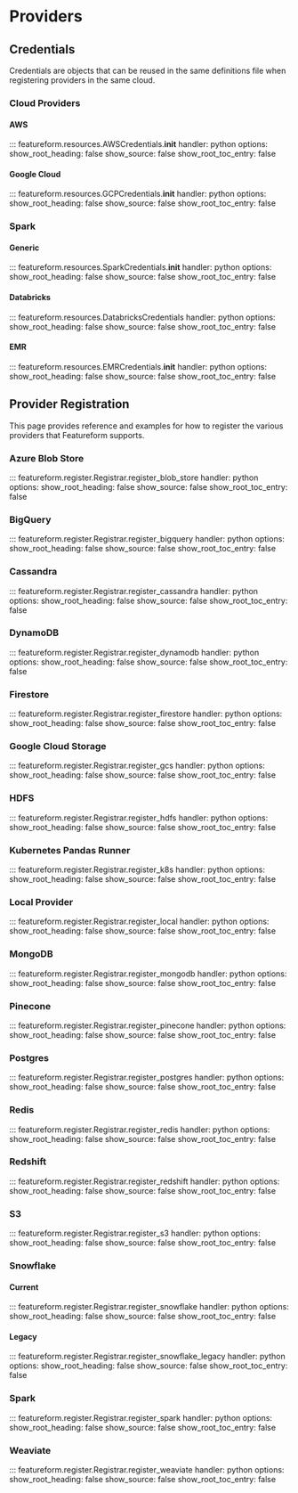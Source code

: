 # Providers

[//]: # (## Capability Matrix)

[//]: # ()
[//]: # (|                         Name                          | Offline | Online | Compute | Storage | Vector | Available in Localmode |)

[//]: # (|:-----------------------------------------------------:|:-------:|:------:|:-------:|:-------:|:------:|------------------------|)

[//]: # (|         [Azure Blob Store]&#40;#azure-blob-store&#41;         |    x    |        |         |    x    |        |                        |)

[//]: # (|                 [BigQuery]&#40;#bigquery&#41;                 |    x    |        |    x    |    x    |        |                        |)

[//]: # (|                [Cassandra]&#40;#cassandra&#41;                |         |   x    |         |    x    |        |                        |)

[//]: # (|                 [DynamoDB]&#40;#dynamodb&#41;                 |         |   x    |         |    x    |        |                        |)

[//]: # (|                [Firestore]&#40;#firestore&#41;                |         |   x    |         |    x    |        |                        |)

[//]: # (|     [Google Cloud Storage]&#40;#google-cloud-storage&#41;     |    x    |        |         |    x    |        |                        |)

[//]: # (|                     [HDFS]&#40;#hdfs&#41;                     |    x    |        |         |    x    |        |                        |)

[//]: # (| [Kubernetes Pandas Runner]&#40;#kubernetes-pandas-runner&#41; |    x    |        |    x    |         |        |                        |)

[//]: # (|           [Local Provider]&#40;#local-provider&#41;           |    x    |        |    x    |    x    |        | x                      |)

[//]: # (|                  [MongoDB]&#40;#mongodb&#41;                  |         |   x    |         |    x    |        |                        |)

[//]: # (|                 [Pinecone]&#40;#pinecone&#41;                 |         |   x    |         |    x    |   x    | x                      |)

[//]: # (|                 [Postgres]&#40;#postgres&#41;                 |    x    |        |    x    |    x    |        |                        |)

[//]: # (|                    [Redis]&#40;#redis&#41;                    |         |   x    |         |    x    |   x    |                        |)

[//]: # (|                 [Redshift]&#40;#redshift&#41;                 |    x    |        |    x    |    x    |        |                        |)

[//]: # (|                       [S3]&#40;#s3&#41;                       |    x    |        |         |    x    |        |                        |)

[//]: # (|                [Snowflake]&#40;#snowflake&#41;                |    x    |        |    x    |    x    |        |                        |)

[//]: # (|                    [Spark]&#40;#spark&#41;                    |    x    |        |    x    |         |        |                        |)

[//]: # (|                 [Weaviate]&#40;#weaviate&#41;                 |         |   x    |         |    x    |   x    | x                      |)

## Credentials
Credentials are objects that can be reused in the same definitions file when registering providers in the same cloud.

### Cloud Providers

#### AWS
::: featureform.resources.AWSCredentials.__init__
    handler: python
    options:
        show_root_heading: false
        show_source: false
        show_root_toc_entry: false

#### Google Cloud
::: featureform.resources.GCPCredentials.__init__
    handler: python
    options:
        show_root_heading: false
        show_source: false
        show_root_toc_entry: false

### Spark
#### Generic
::: featureform.resources.SparkCredentials.__init__
    handler: python 
    options:
        show_root_heading: false
        show_source: false
        show_root_toc_entry: false


#### Databricks
::: featureform.resources.DatabricksCredentials
    handler: python
    options:
        show_root_heading: false
        show_source: false
        show_root_toc_entry: false

#### EMR
::: featureform.resources.EMRCredentials.__init__
    handler: python
    options:
        show_root_heading: false
        show_source: false
        show_root_toc_entry: false

## Provider Registration
This page provides reference and examples for how to register the various providers that Featureform supports.

### Azure Blob Store
::: featureform.register.Registrar.register_blob_store
    handler: python
    options:
        show_root_heading: false
        show_source: false
        show_root_toc_entry: false

### BigQuery
::: featureform.register.Registrar.register_bigquery
    handler: python
    options:
        show_root_heading: false
        show_source: false
        show_root_toc_entry: false

### Cassandra
::: featureform.register.Registrar.register_cassandra
    handler: python
    options:
        show_root_heading: false
        show_source: false
        show_root_toc_entry: false

### DynamoDB
::: featureform.register.Registrar.register_dynamodb
    handler: python
    options:
        show_root_heading: false
        show_source: false
        show_root_toc_entry: false

### Firestore
::: featureform.register.Registrar.register_firestore
    handler: python
    options:
        show_root_heading: false
        show_source: false
        show_root_toc_entry: false

### Google Cloud Storage
::: featureform.register.Registrar.register_gcs
    handler: python
    options:
        show_root_heading: false
        show_source: false
        show_root_toc_entry: false

### HDFS
::: featureform.register.Registrar.register_hdfs
    handler: python
    options:
        show_root_heading: false
        show_source: false
        show_root_toc_entry: false

### Kubernetes Pandas Runner
::: featureform.register.Registrar.register_k8s
    handler: python
    options:
        show_root_heading: false
        show_source: false
        show_root_toc_entry: false

### Local Provider
::: featureform.register.Registrar.register_local
    handler: python
    options:
        show_root_heading: false
        show_source: false
        show_root_toc_entry: false

### MongoDB
::: featureform.register.Registrar.register_mongodb
    handler: python
    options:
        show_root_heading: false
        show_source: false
        show_root_toc_entry: false

### Pinecone
::: featureform.register.Registrar.register_pinecone
    handler: python
    options:
        show_root_heading: false
        show_source: false
        show_root_toc_entry: false

### Postgres
::: featureform.register.Registrar.register_postgres
    handler: python
    options:
        show_root_heading: false
        show_source: false
        show_root_toc_entry: false

### Redis
::: featureform.register.Registrar.register_redis
    handler: python
    options:
        show_root_heading: false
        show_source: false
        show_root_toc_entry: false

### Redshift
::: featureform.register.Registrar.register_redshift
    handler: python
    options:
        show_root_heading: false
        show_source: false
        show_root_toc_entry: false

### S3
::: featureform.register.Registrar.register_s3
    handler: python
    options:
        show_root_heading: false
        show_source: false
        show_root_toc_entry: false

### Snowflake
#### Current
::: featureform.register.Registrar.register_snowflake
    handler: python
    options:
        show_root_heading: false
        show_source: false
        show_root_toc_entry: false

#### Legacy
::: featureform.register.Registrar.register_snowflake_legacy
    handler: python
    options:
        show_root_heading: false
        show_source: false
        show_root_toc_entry: false

### Spark
::: featureform.register.Registrar.register_spark
    handler: python
    options:
        show_root_heading: false
        show_source: false
        show_root_toc_entry: false

### Weaviate
::: featureform.register.Registrar.register_weaviate
    handler: python
    options:
        show_root_heading: false
        show_source: false
        show_root_toc_entry: false